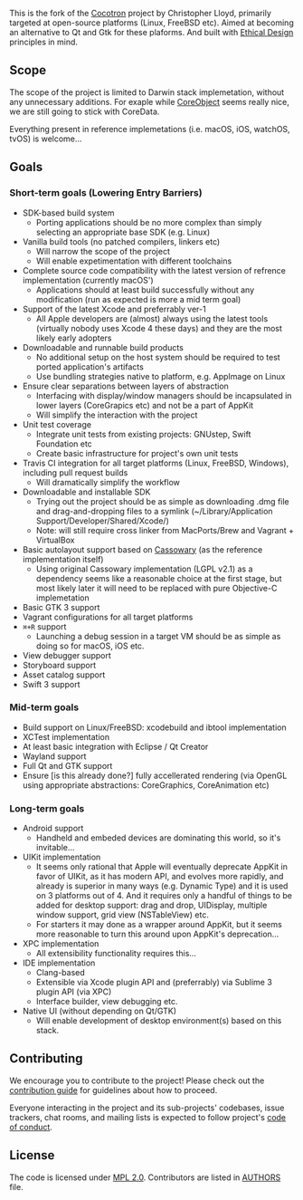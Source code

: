 This is the fork of the [Cocotron](https://github.com/cjwl/cocotron) project by Christopher Lloyd, primarily targeted at open-source platforms (Linux, FreeBSD etc). Aimed at becoming an alternative to Qt and Gtk for these plaforms. And built with [Ethical Design](https://ind.ie/ethical-design/) principles in mind.

## Scope

The scope of the project is limited to Darwin stack implemetation, without any unnecessary additions. For exaple while [CoreObject](http://coreobject.org) seems really nice, we are still going to stick with CoreData. 

Everything present in reference implemetations (i.e. macOS, iOS, watchOS, tvOS) is welcome…

## Goals
### Short-term goals (Lowering Entry Barriers)

* SDK-based build system
	* Porting applications should be no more complex than simply selecting an appropriate base SDK (e.g. Linux) 
* Vanilla build tools (no patched compilers, linkers etc)
	* Will narrow the scope of the project
	* Will enable expetimentation with different toolchains
* Complete source code compatibility with the latest version of refrence implementation (currently macOS') 
	* Applications should at least build successfully without any modification (run as expected is more a mid term goal)
* Support of the latest Xcode and preferrably ver-1
	* All Apple developers are (almost) always using the latest tools (virtually nobody uses Xcode 4 these days) and they are the most likely early adopters
* Downloadable and runnable build products
	* No additional setup on the host system should be required to test ported application's artifacts
	* Use bundling strategies native to platform, e.g. AppImage on Linux 
* Ensure clear separations between layers of abstraction
	* Interfacing with display/window managers should be incapsulated in lower layers (CoreGrapics etc) and not be a part of AppKit
	* Will simplify the interaction with the project
* Unit test coverage
	* Integrate unit tests from existing projects: GNUstep, Swift Foundation etc
	* Create basic infrastructure for project's own unit tests
* Travis CI integration for all target platforms (Linux, FreeBSD, Windows), including pull request builds
	* Will dramatically simplify the workflow
* Downloadable and installable SDK
	* Trying out the project should be as simple as downloading .dmg file and drag-and-dropping files to a symlink (~/Library/Application Support/Developer/Shared/Xcode/)
	* Note: will still require cross linker from MacPorts/Brew and Vagrant + VirtualBox
* Basic autolayout support based on [Cassowary](https://constraints.cs.washington.edu/cassowary/) (as the reference implementation itself)
	* Using original Cassowary implementation (LGPL v2.1) as a dependency seems like a reasonable choice at the first stage, but most likely later it will need to be replaced with pure Objective-C implemetation
* Basic GTK 3 support
* Vagrant configurations for all target platforms
* `⌘+R` support
	* Launching a debug session in a target VM should be as simple as doing so for macOS, iOS etc.
* View debugger support
* Storyboard support
* Asset catalog support
* Swift 3 support

### Mid-term goals

* Build support on Linux/FreeBSD: xcodebuild and ibtool implementation
* XCTest implementation
* At least basic integration with Eclipse / Qt Creator
* Wayland support
* Full Qt and GTK support
* Ensure [is this already done?] fully accellerated rendering (via OpenGL using appropriate abstractions: CoreGraphics, CoreAnimation etc)

### Long-term goals

* Android support
	* Handheld and embeded devices are dominating this world, so it's invitable… 
* UIKit implementation
	* It seems only rational that Apple will eventually deprecate AppKit in favor of UIKit, as it has modern API, and evolves more rapidly, and already is superior in many ways (e.g. Dynamic Type) and it is used on 3 platforms out of 4. And it requires only a handful of things to be added for desktop support: drag and drop, UIDisplay, multiple window support, grid view (NSTableView) etc. 
	* For starters it may done as a wrapper around AppKit, but it seems more reasonable to turn this around upon AppKit's deprecation…
* XPC implementation
	* All extensibility functionality requires this…
* IDE implementation
	* Clang-based
	* Extensible via Xcode plugin API and (preferrably) via Sublime 3 plugin API (via XPC)
	* Interface builder, view debugging etc.
* Native UI (without depending on Qt/GTK)
	* Will enable development of desktop environment(s) based on this stack.

## Contributing

We encourage you to contribute to the project! Please check out the [contribution guide](/CONTRIBUTING.md) for guidelines about how to proceed.

Everyone interacting in the project and its sub-projects' codebases, issue trackers, chat rooms, and mailing lists is expected to follow project's [code of conduct](/CODE_OF_CONDUCT.md).

## License

The code is licensed under [MPL 2.0](http://mozilla.org/MPL/2.0/). Contributors are listed in [AUTHORS](/AUTHORS) file.
